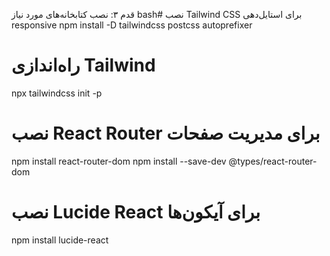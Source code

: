 قدم ۳: نصب کتابخانه‌های مورد نیاز
bash# نصب Tailwind CSS برای استایل‌دهی responsive
npm install -D tailwindcss postcss autoprefixer

# راه‌اندازی Tailwind
npx tailwindcss init -p

# نصب React Router برای مدیریت صفحات
npm install react-router-dom
npm install --save-dev @types/react-router-dom

# نصب Lucide React برای آیکون‌ها
npm install lucide-react
